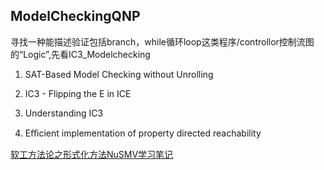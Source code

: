 

## ModelCheckingQNP

寻找一种能描述验证包括branch，while循环loop这类程序/controllor控制流图的“Logic”,先看IC3_Modelchecking



1. SAT-Based Model Checking without Unrolling

2. IC3 - Flipping the E in ICE

3. Understanding IC3

4. Eﬃcient implementation of property directed reachability



[软工方法论之形式化方法NuSMV学习笔记 ](https://zhuanlan.zhihu.com/p/343685908)





